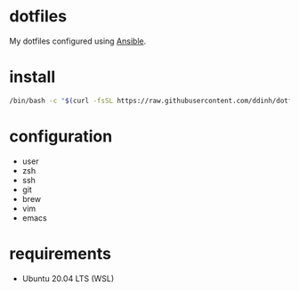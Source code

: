 # dotfiles

My dotfiles configured using [Ansible](https://docs.ansible.com/ansible/latest/index.html).

# install

```bash
/bin/bash -c "$(curl -fsSL https://raw.githubusercontent.com/ddinh/dotfiles/master/bootstrap.sh)"
```

# configuration
- user
- zsh
- ssh
- git 
- brew
- vim
- emacs

# requirements

- Ubuntu 20.04 LTS (WSL)
